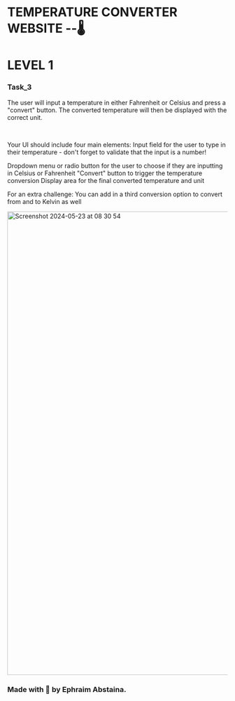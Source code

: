 # TEMPERATURE CONVERTER WEBSITE --🌡️

# LEVEL 1

<h3>Task_3</h3>

<p>The user will input a temperature in either Fahrenheit or Celsius and press a "convert" button. The converted temperature will then be displayed with the correct unit.</p><br>

<p>Your UI should include four main elements:
Input field for the user to type in their temperature - don't forget to validate that the input is a number!</p>

<p> Dropdown menu or radio button for the user to choose if they are inputting in Celsius or Fahrenheit
"Convert" button to trigger the temperature conversion
Display area for the final converted temperature and unit</p>

<p>For an extra challenge: You can add in a third conversion option to convert from and to Kelvin as well</p> 

<img width="1058" alt="Screenshot 2024-05-23 at 08 30 54" src="https://github.com/Abstaina44/OIBSIP/assets/48015890/13603fd4-b611-4b5a-8f89-edf600b5f713">




<h3>Made with 🤍 by Ephraim Abstaina.</h3>

